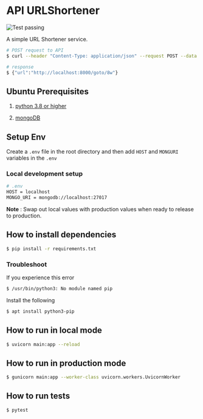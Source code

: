 # API URLShortener

<img alt="Test passing" src="https://github.com/pacna/Api.URLShortener/workflows/Test/badge.svg" />

A simple URL Shortener service.

```bash
# POST request to API
$ curl --header "Content-Type: application/json" --request POST --data '{"url": "https://www.google.com"}' http://localhost:8000/short-code

# response
$ {"url":"http://localhost:8000/goto/8w"}
```

## Ubuntu Prerequisites

1.  [python 3.8 or higher](https://www.python.org/downloads/)

2.  [mongoDB](https://www.mongodb.com/try/download/community)

## Setup Env

Create a `.env` file in the root directory and then add `HOST` and `MONGURI` variables in the `.env`

### Local development setup

```bash
# .env
HOST = localhost
MONGO_URI = mongodb://localhost:27017
```

**Note** : Swap out local values with production values when ready to release to production.

## How to install dependencies

```bash
$ pip install -r requirements.txt
```

### Troubleshoot

If you experience this error

```bash
$ /usr/bin/python3: No module named pip
```

Install the following

```bash
$ apt install python3-pip
```

## How to run in local mode

```bash
$ uvicorn main:app --reload
```

## How to run in production mode

```bash
$ gunicorn main:app --worker-class uvicorn.workers.UvicornWorker
```

## How to run tests

```bash
$ pytest
```
